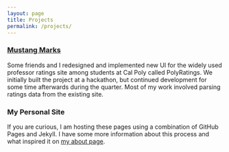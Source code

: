 ```yaml
---
layout: page
title: Projects
permalink: /projects/
---
```


### [Mustang Marks](https://github.com/JuicyPasta/DNDHackathon)

Some friends and I redesigned and implemented new UI for the widely used professor ratings site among students at Cal Poly called PolyRatings. We initially built the project at a hackathon, but continued development for some time afterwards during the quarter. Most of my work involved parsing ratings data from the existing site.

### My Personal Site

If you are curious, I am hosting these pages using a combination of GitHub Pages and Jekyll. I have some more information about this process and what inspired it on [my about page](/about/).